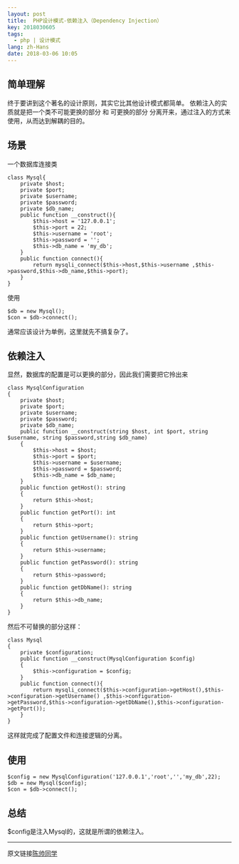 ```yaml
---
layout: post
title:  PHP设计模式-依赖注入（Dependency Injection）
key: 2018030605
tags:
  - php | 设计模式
lang: zh-Hans
date: 2018-03-06 10:05
---
```


## 简单理解

终于要讲到这个著名的设计原则，其实它比其他设计模式都简单。
依赖注入的实质就是把一个类不可能更换的部分 和 可更换的部分 分离开来，通过注入的方式来使用，从而达到解耦的目的。

## 场景

一个数据库连接类

```$xslt
class Mysql{
    private $host;
    private $port;
    private $username;
    private $password;
    private $db_name;
    public function __construct(){
        $this->host = '127.0.0.1';
        $this->port = 22;
        $this->username = 'root';
        $this->password = '';
        $this->db_name = 'my_db';
    }
    public function connect(){
        return mysqli_connect($this->host,$this->username ,$this->password,$this->db_name,$this->port); 
    }
}
```

使用

```$xslt
$db = new Mysql();
$con = $db->connect();
```

通常应该设计为单例，这里就先不搞复杂了。

## 依赖注入

显然，数据库的配置是可以更换的部分，因此我们需要把它拎出来

```$xslt
class MysqlConfiguration
{
    private $host;
    private $port;
    private $username;
    private $password;
    private $db_name;
    public function __construct(string $host, int $port, string $username, string $password,string $db_name)
    {
        $this->host = $host;
        $this->port = $port;
        $this->username = $username;
        $this->password = $password;
        $this->db_name = $db_name;
    }
    public function getHost(): string
    {
        return $this->host;
    }
    public function getPort(): int
    {
        return $this->port;
    }
    public function getUsername(): string
    {
        return $this->username;
    }
    public function getPassword(): string
    {
        return $this->password;
    }
    public function getDbName(): string
    {
        return $this->db_name;
    }
}
```

然后不可替换的部分这样：

```$xslt
class Mysql
{
    private $configuration;
    public function __construct(MysqlConfiguration $config)
    {
        $this->configuration = $config;
    }
    public function connect(){
        return mysqli_connect($this->configuration->getHost(),$this->configuration->getUsername() ,$this->configuration->getPassword,$this->configuration->getDbName(),$this->configuration->getPort()); 
    }
}
```

这样就完成了配置文件和连接逻辑的分离。


## 使用

```$xslt
$config = new MysqlConfiguration('127.0.0.1','root','','my_db',22);
$db = new Mysql($config);
$con = $db->connect();
```

## 总结
$config是注入Mysql的，这就是所谓的依赖注入。


***

原文链接[陈帅同学](http://imshuai.cn/php/129.html)

